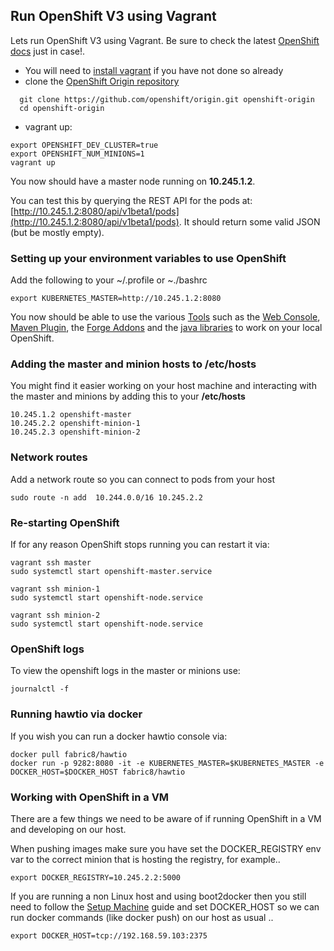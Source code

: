 ## Run OpenShift V3 using Vagrant

Lets run OpenShift V3 using Vagrant. Be sure to check the latest [OpenShift docs](https://github.com/openshift/origin/blob/master/CONTRIBUTING.adoc#develop-on-virtual-machine-using-vagrant) just in case!.

* You will need to [install vagrant](https://www.vagrantup.com/downloads.html) if you have not done so already
* clone the [OpenShift Origin repository](https://github.com/openshift/origin)

```
  git clone https://github.com/openshift/origin.git openshift-origin
  cd openshift-origin
```

* vagrant up:

```
export OPENSHIFT_DEV_CLUSTER=true
export OPENSHIFT_NUM_MINIONS=1
vagrant up
```

You now should have a master node running on **10.245.1.2**.

You can test this by querying the REST API for the pods at: [http://10.245.1.2:8080/api/v1beta1/pods](http://10.245.1.2:8080/api/v1beta1/pods). It should return some valid JSON (but be mostly empty).

### Setting up your environment variables to use OpenShift

Add the following to your ~/.profile or ~./bashrc

    export KUBERNETES_MASTER=http://10.245.1.2:8080

You now should be able to use the various [Tools](http://fabric8.io/v2/tools.html) such as the [Web Console](console.html), [Maven Plugin](http://fabric8.io/v2/mavenPlugin.html), the [Forge Addons](http://fabric8.io/v2/forge.html) and the [java libraries](javaLibraries.html) to work on your local OpenShift.


### Adding the master and minion hosts to /etc/hosts

You might find it easier working on your host machine and interacting with the master and minions by adding this to your **/etc/hosts**

    10.245.1.2 openshift-master
    10.245.2.2 openshift-minion-1
    10.245.2.3 openshift-minion-2

### Network routes

Add a network route so you can connect to pods from your host

	sudo route -n add  10.244.0.0/16 10.245.2.2

### Re-starting OpenShift

If for any reason OpenShift stops running you can restart it via:

    vagrant ssh master
    sudo systemctl start openshift-master.service

    vagrant ssh minion-1
    sudo systemctl start openshift-node.service

    vagrant ssh minion-2
    sudo systemctl start openshift-node.service

### OpenShift logs

To view the openshift logs in the master or minions use:

    journalctl -f

### Running hawtio via docker

If you wish you can run a docker hawtio console via:

    docker pull fabric8/hawtio
    docker run -p 9282:8080 -it -e KUBERNETES_MASTER=$KUBERNETES_MASTER -e DOCKER_HOST=$DOCKER_HOST fabric8/hawtio

### Working with OpenShift in a VM

There are a few things we need to be aware of if running OpenShift in a VM and developing on our host.

When pushing images make sure you have set the DOCKER_REGISTRY env var to the correct minion that is hosting the registry, for example..

	export DOCKER_REGISTRY=10.245.2.2:5000

If you are running a non Linux host and using boot2docker then you still need to follow the [Setup Machine](setupMachine.md) guide and set DOCKER_HOST so we can run docker commands (like docker push) on our host as usual ..

	export DOCKER_HOST=tcp://192.168.59.103:2375 

